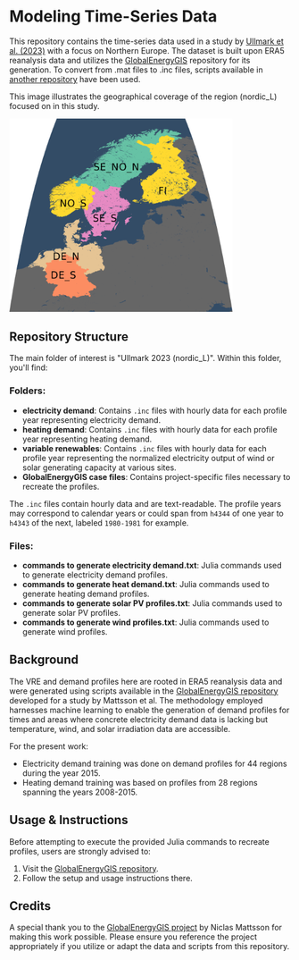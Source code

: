 # Modeling Time-Series Data

This repository contains the time-series data used in a study by [Ullmark et al. (2023)](https://dx.doi.org/10.2139/ssrn.4681508) with a focus on Northern Europe. The dataset is built upon ERA5 reanalysis data and utilizes the [GlobalEnergyGIS](https://github.com/niclasmattsson/GlobalEnergyGIS) repository for its generation. To convert from .mat files to .inc files, scripts available in [another repository](https://github.com/jonull93/PhD) have been used.

This image illustrates the geographical coverage of the region (nordic_L) focused on in this study.

<picture>
  <img alt="Geographical Scope of the Study" src="Ullmark 2023 (nordic_L)/nordic_L.png" width="400">
</picture>


## Repository Structure

The main folder of interest is "Ullmark 2023 (nordic_L)". Within this folder, you'll find:

### Folders:

* **electricity demand**: Contains `.inc` files with hourly data for each profile year representing electricity demand.
* **heating demand**: Contains `.inc` files with hourly data for each profile year representing heating demand.
* **variable renewables**: Contains `.inc` files with hourly data for each profile year representing the normalized electricity output of wind or solar generating capacity at various sites.
* **GlobalEnergyGIS case files**: Contains project-specific files necessary to recreate the profiles.

The `.inc` files contain hourly data and are text-readable. The profile years may correspond to calendar years or could span from `h4344` of one year to `h4343` of the next, labeled `1980-1981` for example.

### Files:

* **commands to generate electricity demand.txt**: Julia commands used to generate electricity demand profiles.
* **commands to generate heat demand.txt**: Julia commands used to generate heating demand profiles.
* **commands to generate solar PV profiles.txt**: Julia commands used to generate solar PV profiles.
* **commands to generate wind profiles.txt**: Julia commands used to generate wind profiles.


## Background

The VRE and demand profiles here are rooted in ERA5 reanalysis data and were generated using scripts available in the [GlobalEnergyGIS repository](https://github.com/niclasmattsson/GlobalEnergyGIS) developed for a study by Mattsson et al. The methodology employed harnesses machine learning to enable the generation of demand profiles for times and areas where concrete electricity demand data is lacking but temperature, wind, and solar irradiation data are accessible.

For the present work:

* Electricity demand training was done on demand profiles for 44 regions during the year 2015.
* Heating demand training was based on profiles from 28 regions spanning the years 2008-2015.


## Usage & Instructions

Before attempting to execute the provided Julia commands to recreate profiles, users are strongly advised to:

1.  Visit the [GlobalEnergyGIS repository](https://github.com/niclasmattsson/GlobalEnergyGIS).
2.  Follow the setup and usage instructions there.

## Credits

A special thank you to the [GlobalEnergyGIS project](https://github.com/niclasmattsson/GlobalEnergyGIS) by Niclas Mattsson for making this work possible. Please ensure you reference the project appropriately if you utilize or adapt the data and scripts from this repository.
